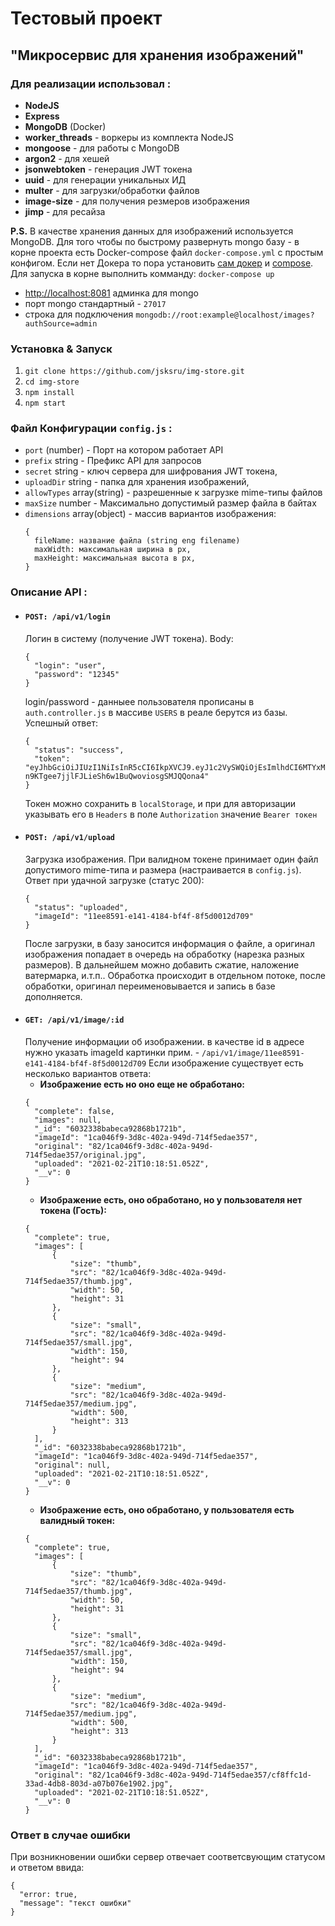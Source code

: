 # Тестовый проект
## "Микросервис для хранения изображений"
### Для реализации использовал :
- **NodeJS**
- **Express**
- **MongoDB** (Docker)
- **worker_threads** - воркеры из комплекта NodeJS
- **mongoose** - для работы с MongoDB
- **argon2** - для хешей
- **jsonwebtoken** - генерация JWT токена
- **uuid** - для генерации уникальных ИД
- **multer** - для загрузки/обработки файлов
- **image-size** - для получения резмеров изображения
- **jimp** - для ресайза

**P.S.** В качестве хранения данных для изображений используется MongoDB. Для того чтобы по быстрому развернуть mongo базу - в корне проекта есть Docker-compose файл `docker-compose.yml` с простым конфигом.
Если нет Докера то пора установить [сам докер](https://docs.docker.com/engine/install/) и [compose](https://docs.docker.com/compose/install/).
Для запуска в корне выполнить комманду: `docker-compose up`
- [http://localhost:8081](http://localhost:8081) админка для mongo
- порт mongo стандартный - `27017`
- строка для подключения `mongodb://root:example@localhost/images?authSource=admin`

### Установка & Запуск
1. `git clone https://github.com/jsksru/img-store.git`
2. `cd img-store`
3. `npm install`
4. `npm start`

### Файл Конфигурации `config.js` :
- `port` (number) - Порт на котором работает API
- `prefix` string - Префикс API для запросов
- `secret` string - ключ сервера для шифрования JWT токена,
- `uploadDir` string - папка для хранения изображений,
- `allowTypes` array(string) - разрешенные к загрузке mime-типы файлов
- `maxSize` number - Максимально допустимый размер файла в байтах
- `dimensions` array(object) - массив вариантов изображения:
  ```
  {
    fileName: название файла (string eng filename)
    maxWidth: максимальная ширина в px,
    maxHeight: максимальная высота в px,
  }
  ```

### Описание API :

- #### `POST: /api/v1/login`
  Логин в систему (получение JWT токена).
  Body:
  ```
  {
    "login": "user",
    "password": "12345"
  }
  ```
  login/password - данныее пользователя прописаны в `auth.controller.js` в массиве `USERS` в реале берутся из базы.
  Успешный ответ:
  ```
  {
    "status": "success",
    "token": "eyJhbGciOiJIUzI1NiIsInR5cCI6IkpXVCJ9.eyJ1c2VySWQiOjEsImlhdCI6MTYxMzU1NDk2NX0.li-n9KTgee7jjlFJLieSh6w1BuQwoviosgSMJQQona4"
  }
  ```
  Токен можно сохранить в `localStorage`, и при для авторизации указывать его в `Headers` в поле `Authorization` значение `Bearer токен`
- #### `POST: /api/v1/upload`
  Загрузка изображения.
  При валидном токене принимает один файл допустимого mime-типа и размера (настраивается в `config.js`).
  Ответ при удачной загрузке (статус 200):
  ```
  {
    "status": "uploaded",
    "imageId": "11ee8591-e141-4184-bf4f-8f5d0012d709"
  }
  ```
  После загрузки, в базу заносится информация о файле, а оригинал изображения попадает в очередь на обработку (нарезка разных размеров). В дальнейшем можно добавить сжатие, наложение ватермарка, и.т.п.. Обработка происходит в отдельном потоке, после обработки, оригинал переименовывается и запись в базе дополняется.
- #### `GET: /api/v1/image/:id`
  Получение информации об изображении.
  в качестве id в адресе нужно указать imageId картинки
  прим. - `/api/v1/image/11ee8591-e141-4184-bf4f-8f5d0012d709`
  Если изображение существует есть несколько вариантов ответа:
  - **Изображение есть но оно еще не обработано:**
  ```
  {
    "complete": false,
    "images": null,
    "_id": "6032338babeca92868b1721b",
    "imageId": "1ca046f9-3d8c-402a-949d-714f5edae357",
    "original": "82/1ca046f9-3d8c-402a-949d-714f5edae357/original.jpg",
    "uploaded": "2021-02-21T10:18:51.052Z",
    "__v": 0
  }
  ```
  - **Изображение есть, оно обработано, но у пользователя нет токена (Гость):**
  ```
  {
    "complete": true,
    "images": [
        {
            "size": "thumb",
            "src": "82/1ca046f9-3d8c-402a-949d-714f5edae357/thumb.jpg",
            "width": 50,
            "height": 31
        },
        {
            "size": "small",
            "src": "82/1ca046f9-3d8c-402a-949d-714f5edae357/small.jpg",
            "width": 150,
            "height": 94
        },
        {
            "size": "medium",
            "src": "82/1ca046f9-3d8c-402a-949d-714f5edae357/medium.jpg",
            "width": 500,
            "height": 313
        }
    ],
    "_id": "6032338babeca92868b1721b",
    "imageId": "1ca046f9-3d8c-402a-949d-714f5edae357",
    "original": null,
    "uploaded": "2021-02-21T10:18:51.052Z",
    "__v": 0
  }
  ```
  - **Изображение есть, оно обработано, у пользователя есть валидный токен:**
  ```
  {
    "complete": true,
    "images": [
        {
            "size": "thumb",
            "src": "82/1ca046f9-3d8c-402a-949d-714f5edae357/thumb.jpg",
            "width": 50,
            "height": 31
        },
        {
            "size": "small",
            "src": "82/1ca046f9-3d8c-402a-949d-714f5edae357/small.jpg",
            "width": 150,
            "height": 94
        },
        {
            "size": "medium",
            "src": "82/1ca046f9-3d8c-402a-949d-714f5edae357/medium.jpg",
            "width": 500,
            "height": 313
        }
    ],
    "_id": "6032338babeca92868b1721b",
    "imageId": "1ca046f9-3d8c-402a-949d-714f5edae357",
    "original": "82/1ca046f9-3d8c-402a-949d-714f5edae357/cf8ffc1d-33ad-4db8-803d-a07b076e1902.jpg",
    "uploaded": "2021-02-21T10:18:51.052Z",
    "__v": 0
  }
  ```

### Ответ в случае ошибки
При возникновении ошибки сервер отвечает соответсвующим статусом и ответом ввида:
```
{
  "error: true,
  "message": "текст ошибки"
}
```